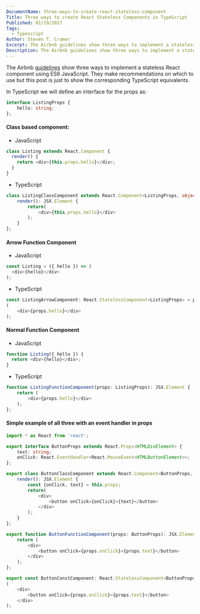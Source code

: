 ```yaml
---
DocumentName: three-ways-to-create-react-stateless-component
Title: Three ways to create React Stateless Components in TypeScript
Published: 01/19/2017
Tags: 
  - Typescript 
Author: Steven T. Cramer
Excerpt: The Airbnb guidelines show three ways to implement a stateless React component using ES6 JavaScript. 
Description: The Airbnb guidelines show three ways to implement a stateless React component using ES6 JavaScript. 
---
```


The Airbnb [guidelines](https://github.com/airbnb/javascript/tree/master/react#class-vs-reactcreateclass-vs-stateless) show three ways to implement a stateless React component using ES6 JavaScript. They make recommendations on which to use but this post is just to show the corresponding TypeScript equivalents.

In TypeScript we will define an interface for the props as:

```typescript
interface ListingProps {
    hello: string;
};
```

#### Class based component:

* JavaScript

```javascript
class Listing extends React.Component {
  render() {
    return <div>{this.props.hello}</div>;
  }
}
```
* TypeScript
```typescript
class ListingClassComponent extends React.Component<ListingProps, object> {
    render(): JSX.Element {
        return(
            <div>{this.props.hello}</div>
        );
    }
};
```
#### Arrow Function Component

* JavaScript

```javascript
const Listing = ({ hello }) => (
  <div>{hello}</div>
);
```

* TypeScript

```typescript
const ListingArrowComponent: React.StatelessComponent<ListingProps> = props => 
(
    <div>{props.hello}</div>
);
```

#### Normal Function Component

* JavaScript

```javascript
function Listing({ hello }) {
  return <div>{hello}</div>;
}
```
* TypeScript
```typescript
function ListingFunctionComponent(props: ListingProps): JSX.Element {
    return (
        <div>{props.hello}</div>
    );
};
```
#### Simple example of all three with an event handler in props

```typescript
import * as React from 'react';

export interface ButtonProps extends React.Props<HTMLDivElement> {
    text: string;
    onClick: React.EventHandler<React.MouseEvent<HTMLButtonElement>>;
};

export class ButtonClassComponent extends React.Component<ButtonProps, object> {
    render(): JSX.Element {
        const {onClick, text} = this.props;
        return(
            <div>
                <button onClick={onClick}>{text}</button>
            </div>
        );
    }
};

export function ButtonFunctionComponent(props: ButtonProps): JSX.Element {
    return (
        <div>
            <button onClick={props.onClick}>{props.text}</button>
        </div>
    );
};

export const ButtonConstComponent: React.StatelessComponent<ButtonProps> = props => 
(
    <div>
        <button onClick={props.onClick}>{props.text}</button>
    </div>
);
```
